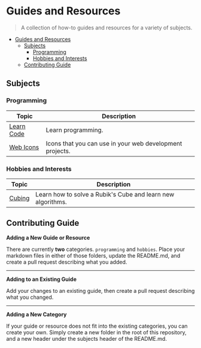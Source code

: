 # Guides and Resources
> A collection of how-to guides and resources for a variety of subjects.

- [Guides and Resources](#guides-and-resources)
  - [Subjects](#subjects)
    - [Programming](#programming)
    - [Hobbies and Interests](#hobbies-and-interests)
  - [Contributing Guide](#contributing-guide)

## Subjects
### Programming
Topic | Description
---------- | ----------
[Learn Code](./programming/learn-code.md) | Learn programming.
[Web Icons](./programming/web-icons.md) | Icons that you can use in your web development projects.

### Hobbies and Interests
Topic | Description
---------- | ----------
[Cubing](./hobbies/cubing.md) | Learn how to solve a Rubik's Cube and learn new algorithms.

## Contributing Guide
**Adding a New Guide or Resource**

There are currently **two** categories. `programming` and `hobbies`. Place your markdown files in either of those folders, update the README.md, and create a pull request describing what you added.

---

**Adding to an Existing Guide**

Add your changes to an existing guide, then create a pull request describing what you changed.

---

**Adding a New Category**

If your guide or resource does not fit into the existing categories, you can create your own. Simply create a new folder in the root of this repository, and a new header under the subjects header of the README.md.
